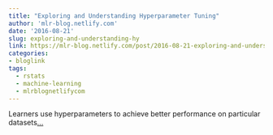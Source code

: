 ```yaml
---
title: "Exploring and Understanding Hyperparameter Tuning"
author: 'mlr-blog.netlify.com'
date: '2016-08-21'
slug: exploring-and-understanding-hy
link: https://mlr-blog.netlify.com/post/2016-08-21-exploring-and-understanding-hyperparameter-tuning/
categories:
- bloglink
tags:
  - rstats
  - machine-learning
  - mlrblognetlifycom
---
```


Learners use hyperparameters to achieve better performance on particular datasets[... <i class="fas fa-external-link-alt"></i>](https://mlr-blog.netlify.com/post/2016-08-21-exploring-and-understanding-hyperparameter-tuning/)

